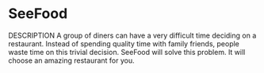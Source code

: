 # SeeFood

DESCRIPTION 
A group of diners can have a very difficult time deciding on a restaurant. Instead of spending quality time with family friends, people waste time on this trivial decision. SeeFood will solve this problem.  It will choose an amazing restaurant for you. 
